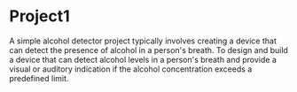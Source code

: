 # Project1
A simple alcohol detector project typically involves creating a device that can detect the presence of alcohol in a person's breath. To design and build a device that can detect alcohol levels in a person's breath and provide a visual or auditory indication if the alcohol concentration exceeds a predefined limit.
